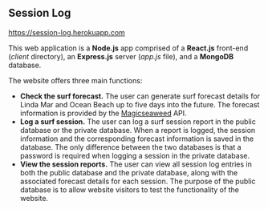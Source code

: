 ## Session Log

https://session-log.herokuapp.com

This web application is a **Node.js** app comprised of a **React.js** front-end (*client* directory), an **Express.js** server (*app.js* file), and a **MongoDB** database.

The website offers three main functions:
- **Check the surf forecast.**
The user can generate surf forecast details for Linda Mar and Ocean Beach up to five days into the future. The forecast information is provided by the [Magicseaweed](https://magicseaweed.com) API.
- **Log a surf session.**
The user can log a surf session report in the public database or the private database. When a report is logged, the session information and the corresponding forecast information is saved in the database. The only difference between the two databases is that a password is required when logging a session in the private database.
- **View the session reports.**
The user can view all session log entries in both the public database and the private database, along with the associated forecast details for each session. The purpose of the public database is to allow website visitors to test the functionality of the website.
